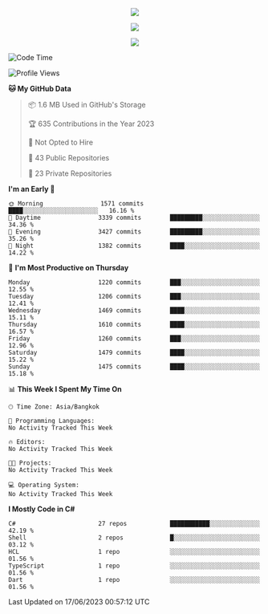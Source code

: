 <p align="center">
  <a href="say-hi.gif"> 
    <img align="center" src="say-hi.gif"/>
  </a>
</p>
<p align="center">
  <a href="https://github.com/htthinh1999">
    <img align="center" src="https://github-readme-stats-kappa-pink.vercel.app/api?username=htthinh1999&show_icons=true&count_private=true&theme=dracula"/>
  </a>
</p>
<p align="center">
  <a href="https://github.com/htthinh1999">
    <img src="https://github-readme-stats-kappa-pink.vercel.app/api/top-langs/?username=htthinh1999&layout=compact&langs_count=6&count_private=true&hide=tsql,hlsl,glsl,shaderlab&theme=dracula"/>
  </a>
</p>

<!--START_SECTION:waka-->
![Code Time](http://img.shields.io/badge/Code%20Time-0%20secs-blue)

![Profile Views](http://img.shields.io/badge/Profile%20Views-3-blue)

**🐱 My GitHub Data** 

> 📦 1.6 MB Used in GitHub's Storage 
 > 
> 🏆 635 Contributions in the Year 2023
 > 
> 🚫 Not Opted to Hire
 > 
> 📜 43 Public Repositories 
 > 
> 🔑 23 Private Repositories 
 > 
**I'm an Early 🐤** 

```text
🌞 Morning                1571 commits        ████░░░░░░░░░░░░░░░░░░░░░   16.16 % 
🌆 Daytime                3339 commits        █████████░░░░░░░░░░░░░░░░   34.36 % 
🌃 Evening                3427 commits        █████████░░░░░░░░░░░░░░░░   35.26 % 
🌙 Night                  1382 commits        ████░░░░░░░░░░░░░░░░░░░░░   14.22 % 
```
📅 **I'm Most Productive on Thursday** 

```text
Monday                   1220 commits        ███░░░░░░░░░░░░░░░░░░░░░░   12.55 % 
Tuesday                  1206 commits        ███░░░░░░░░░░░░░░░░░░░░░░   12.41 % 
Wednesday                1469 commits        ████░░░░░░░░░░░░░░░░░░░░░   15.11 % 
Thursday                 1610 commits        ████░░░░░░░░░░░░░░░░░░░░░   16.57 % 
Friday                   1260 commits        ███░░░░░░░░░░░░░░░░░░░░░░   12.96 % 
Saturday                 1479 commits        ████░░░░░░░░░░░░░░░░░░░░░   15.22 % 
Sunday                   1475 commits        ████░░░░░░░░░░░░░░░░░░░░░   15.18 % 
```


📊 **This Week I Spent My Time On** 

```text
🕑︎ Time Zone: Asia/Bangkok

💬 Programming Languages: 
No Activity Tracked This Week

🔥 Editors: 
No Activity Tracked This Week

🐱‍💻 Projects: 
No Activity Tracked This Week

💻 Operating System: 
No Activity Tracked This Week
```

**I Mostly Code in C#** 

```text
C#                       27 repos            ███████████░░░░░░░░░░░░░░   42.19 % 
Shell                    2 repos             █░░░░░░░░░░░░░░░░░░░░░░░░   03.12 % 
HCL                      1 repo              ░░░░░░░░░░░░░░░░░░░░░░░░░   01.56 % 
TypeScript               1 repo              ░░░░░░░░░░░░░░░░░░░░░░░░░   01.56 % 
Dart                     1 repo              ░░░░░░░░░░░░░░░░░░░░░░░░░   01.56 % 
```




 Last Updated on 17/06/2023 00:57:12 UTC
<!--END_SECTION:waka-->
